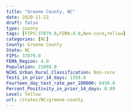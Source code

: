 ```yaml
---
title: "Greene County, NC"
date: 2020-11-22
draft: false
type: county
tags: [FIPS:37079.0,FEMA:4.0,Non-core,Yellow]
categories: [NC]
County: Greene County
State: NC
FIPS: 37079.0
FEMA_Region: 4.0
Population: 21069.0
NCHS_Urban_Rural_Classification: Non-core
Tests_in_prior_14_days: 1359.0
Fourteen_day_test_rate_per_100000: 6450.0
Percent_Positivity_in_prior_14_days: 0.09
Level: Yellow
url: /states/NC/greene-county
---
```



